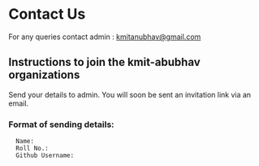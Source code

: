 # Contact Us

For any queries contact admin : [kmitanubhav@gmail.com](mailto:kmitanubhav@gmail.com)

## Instructions to join the kmit-abubhav organizations
Send your details to admin. You will soon be sent an invitation link via an email.
### Format of sending details:
```
  Name:   
  Roll No.:  
  Github Username:  
```
